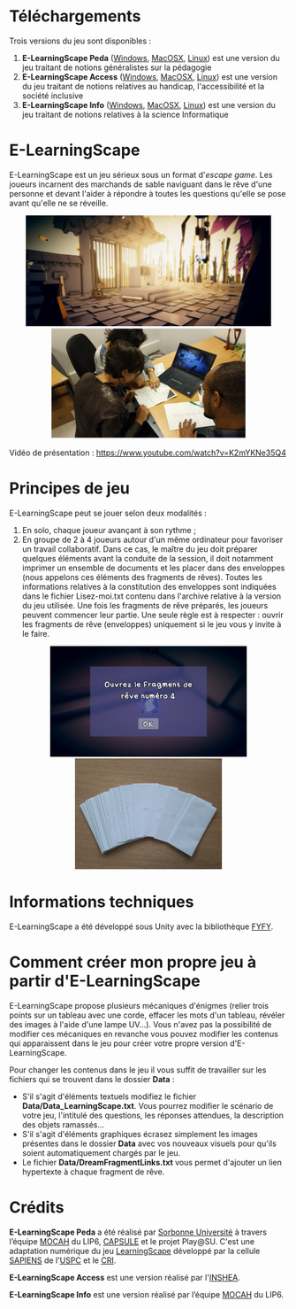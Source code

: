 # Téléchargements
Trois versions du jeu sont disponibles :
1. **E-LearningScape Peda** ([Windows](https://github.com/Mocahteam/E-LearningScape/releases/download/v4.0/E-LearningScape_Peda_Windows.zip), [MacOSX](https://github.com/Mocahteam/E-LearningScape/releases/download/v4.0/E-LearningScape_Peda_MacOS.zip), [Linux](https://github.com/Mocahteam/E-LearningScape/releases/download/v4.0/E-LearningScape_Peda_Linux.zip)) est une version du jeu traitant de notions généralistes sur la pédagogie
2. **E-LearningScape Access** ([Windows](https://github.com/Mocahteam/E-LearningScape/releases/download/v4.0/E-LearningScape_Access_Windows.zip), [MacOSX](https://github.com/Mocahteam/E-LearningScape/releases/download/v4.0/E-LearningScape_Access_MacOS.zip), [Linux](https://github.com/Mocahteam/E-LearningScape/releases/download/v4.0/E-LearningScape_Access_Linux.zip)) est une version du jeu traitant de notions relatives au handicap, l'accessibilité et la société inclusive 
3. **E-LearningScape Info** ([Windows](https://github.com/Mocahteam/E-LearningScape/releases/download/v4.0/E-LearningScape_Info_Windows.zip), [MacOSX](https://github.com/Mocahteam/E-LearningScape/releases/download/v4.0/E-LearningScape_Info_MacOS.zip), [Linux](https://github.com/Mocahteam/E-LearningScape/releases/download/v4.0/E-LearningScape_Info_Linux.zip)) est une version du jeu traitant de notions relatives à la science Informatique

# E-LearningScape
E-LearningScape est un jeu sérieux sous un format d'*escape game*. Les joueurs incarnent des marchands de sable naviguant dans le rêve d'une personne et devant l'aider à répondre à toutes les questions qu'elle se pose avant qu'elle ne se réveille. 

<p align="center"><img src="docs/CaptureLearningScape.PNG" alt="Une vue du jeu" height="200"/> <img src="docs/collaboratif.jpg" alt="Travail collaboratif" height="200"/></p>

Vidéo de présentation : https://www.youtube.com/watch?v=K2mYKNe35Q4

# Principes de jeu
E-LearningScape peut se jouer selon deux modalités :
1. En solo, chaque joueur avançant à son rythme ;
2. En groupe de 2 à 4 joueurs autour d'un même ordinateur pour favoriser un travail collaboratif. Dans ce cas, le maître du jeu doit préparer quelques éléments avant la conduite de la session, il doit notamment imprimer un ensemble de documents et les placer dans des enveloppes (nous appelons ces éléments des fragments de rêves). Toutes les informations relatives à la constitution des enveloppes sont indiquées dans le fichier Lisez-moi.txt contenu dans l'archive relative à la version du jeu utilisée. Une fois les fragments de rêve préparés, les joueurs peuvent commencer leur partie. Une seule règle est à respecter : ouvrir les fragments de rêve (enveloppes) uniquement si le jeu vous y invite à le faire. 

<p align="center"><img src="docs/ouvrirFragment.png" alt="Exemple d'écran invitant les joueurs à ouvrir le fragment de rêve numéro 4" height="200"/> <img src="docs/enveloppes.jpg" alt="Enveloppes contenant les fragments de rêve" height="200"/></p>

# Informations techniques
E-LearningScape a été développé sous Unity avec la bibliothèque [FYFY](https://github.com/Mocahteam/FYFY).

# Comment créer mon propre jeu à partir d'E-LearningScape
E-LearningScape propose plusieurs mécaniques d'énigmes (relier trois points sur un tableau avec une corde, effacer les mots d'un tableau, révéler des images à l'aide d'une lampe UV...). Vous n'avez pas la possibilité de modifier ces mécaniques en revanche vous pouvez modifier les contenus qui apparaissent dans le jeu pour créer votre propre version d'E-LearningScape.

Pour changer les contenus dans le jeu il vous suffit de travailler sur les fichiers qui se trouvent dans le dossier **Data** :
- S'il s'agit d'éléments textuels modifiez le fichier **Data/Data_LearningScape.txt**. Vous pourrez modifier le scénario de votre jeu, l'intitulé des questions, les réponses attendues, la description des objets ramassés...
- S'il s'agit d'éléments graphiques écrasez simplement les images présentes dans le dossier **Data** avec vos nouveaux visuels pour qu'ils soient automatiquement chargés par le jeu.
- Le fichier **Data/DreamFragmentLinks.txt** vous permet d'ajouter un lien hypertexte à chaque fragment de rêve.

# Crédits
**E-LearningScape Peda** a été réalisé par [Sorbonne Université](http://www.sorbonne-universite.fr/) à travers l’équipe [MOCAH](https://www.lip6.fr/recherche/team.php?acronyme=MOCAH) du LIP6, [CAPSULE](http://capsule.sorbonne-universite.fr/) et le projet Play@SU. C'est une adaptation numérique du jeu [LearningScape](https://sapiens-uspc.com/learningscape-2/) développé par la cellule [SAPIENS](https://sapiens-uspc.com/) de l'[USPC](http://www.sorbonne-paris-cite.fr/) et le [CRI](https://cri-paris.org/).

**E-LearningScape Access** est une version réalisé par l'[INSHEA](https://www.inshea.fr/).

**E-LearningScape Info** est une version réalisé par l’équipe [MOCAH](https://www.lip6.fr/recherche/team.php?acronyme=MOCAH) du LIP6.
